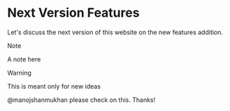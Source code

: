 # Next Version Features

Let's discuss the next version of this website on the new features addition.

> [!NOTE]
> A note here

> [!WARNING]
> This is meant only for new ideas

@manojshanmukhan please check on this. Thanks!
